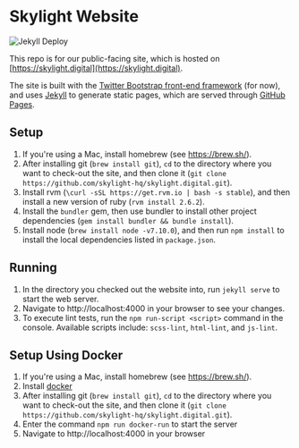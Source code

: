 Skylight Website
==========================

![Jekyll Deploy](https://github.com/skylight-hq/skylight.digital/workflows/Jekyll%20Deploy/badge.svg)

This repo is for our public-facing site, which is hosted on
[https://skylight.digital](https://skylight.digital).

The site is built with the [Twitter Bootstrap front-end framework](http://getbootstrap.com/) (for now), and uses [Jekyll](https://jekyllrb.com/) to generate static pages, which are served through [GitHub Pages](https://pages.github.com/).

Setup
---
1. If you're using a Mac, install homebrew (see https://brew.sh/).
2. After installing git (`brew install git`), `cd` to the directory where you
   want to check-out the site, and then clone it (`git clone
   https://github.com/skylight-hq/skylight.digital.git`).
3. Install rvm (`\curl -sSL https://get.rvm.io | bash -s stable`),
   and then install a new version of ruby (`rvm install 2.6.2`).
4. Install the `bundler` gem, then use bundler to install other project
   dependencies (`gem install bundler && bundle install`).
5. Install node (`brew install node -v7.10.0`), and then run `npm install` to
   install the local dependencies listed in `package.json`.

Running
---
1. In the directory you checked out the website into, run `jekyll serve` to
   start the web server.
2. Navigate to http://localhost:4000 in your browser to see your changes.
3. To execute lint tests, run the `npm run-script <script>` command in the console.
   Available scripts include: `scss-lint`, `html-lint`, and `js-lint`.
   
Setup Using Docker
---
1. If you're using a Mac, install homebrew (see https://brew.sh/).
1. Install [docker](https://www.docker.com/get-started)
1. After installing git (`brew install git`), `cd` to the directory where you
   want to check-out the site, and then clone it (`git clone
   https://github.com/skylight-hq/skylight.digital.git`). 
1. Enter the command `npm run docker-run` to start the server
1. Navigate to http://localhost:4000 in your browser
